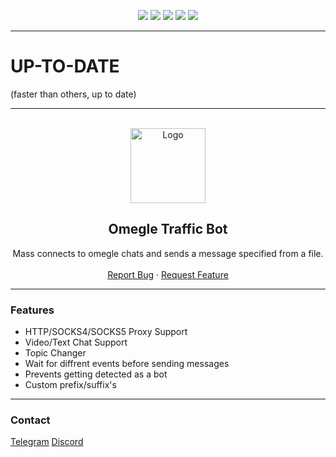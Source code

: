 <div id="top"></div>
<p align="center">
  <img src="https://img.shields.io/github/contributors/dropout1337/Omegle-Traffic-Bot.svg?style=for-the-badge"/>
  <img src="https://img.shields.io/github/forks/dropout1337/Omegle-Traffic-Bot.svg?style=for-the-badge"/>
  <img src="https://img.shields.io/github/stars/dropout1337/Omegle-Traffic-Bot.svg?style=for-the-badge"/>
  <img src="https://img.shields.io/github/issues/dropout1337/Omegle-Traffic-Bot.svg?style=for-the-badge"/>
  <img src="https://img.shields.io/github/license/dropout1337/Omegle-Traffic-Bot.svg?style=for-the-badge"/>
</p>
  
--------------------------------------

# UP-TO-DATE
(faster than others, up to date)
  
---------------------------------------
  
<br/>
<div align="center">
  <a href="https://github.com/dropout1337/Omegle-Traffic-Bot">
    <img src="http://www.omegle.com/static/icon.png" alt="Logo" width="120" height="120">
  </a>
  
  <h2 align="center">Omegle Traffic Bot</h3>

  <p align="center">
    Mass connects to omegle chats and sends a message specified from a file.
    <br />
    <br />
    <a href="https://github.com/dropout1337/Omegle-Traffic-Bot/issues">Report Bug</a>
    ·
    <a href="https://github.com/dropout1337Omegle-Traffic-Bot/issues">Request Feature</a>
  </p>
</div>
  
---------------------------------------

### Features
* HTTP/SOCKS4/SOCKS5 Proxy Support
* Video/Text Chat Support
* Topic Changer
* Wait for diffrent events before sending messages
* Prevents getting detected as a bot
* Custom prefix/suffix's

---------------------------------------

### Contact
[Telegram](https://t.me/dropoutuwu)
[Discord](https://discord.com/users/893490559874895872)
